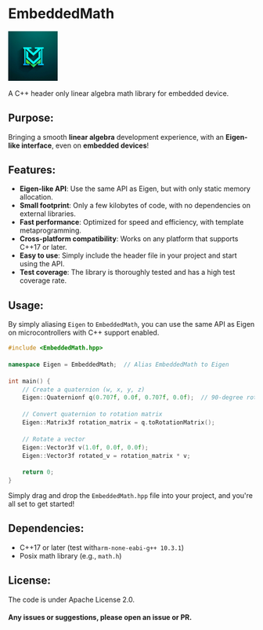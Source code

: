# EmbeddedMath
<p align="left">
  <img src="https://github.com/geniusdo/EmbeddedMath/blob/main/doc/ai_generated_logo.png" width="20%" height="auto" alt="LOGO">
</p>   
  
A C++ header only linear algebra math library for embedded device.

## Purpose:

Bringing a smooth **linear algebra** development experience, with an **Eigen-like interface**, even on **embedded devices**!

## Features:
- **Eigen-like API**: Use the same API as Eigen, but with only static memory allocation.
- **Small footprint**: Only a few kilobytes of code, with no dependencies on external libraries.
- **Fast performance**: Optimized for speed and efficiency, with template metaprogramming.
- **Cross-platform compatibility**: Works on any platform that supports C++17 or later.
- **Easy to use**: Simply include the header file in your project and start using the API.
- **Test coverage**: The library is thoroughly tested and has a high test coverage rate.


## Usage:
By simply aliasing `Eigen` to `EmbeddedMath`, you can use the same API as Eigen on microcontrollers with C++ support enabled.

```cpp
#include <EmbeddedMath.hpp>

namespace Eigen = EmbeddedMath;  // Alias EmbeddedMath to Eigen

int main() {
    // Create a quaternion (w, x, y, z)
    Eigen::Quaternionf q(0.707f, 0.0f, 0.707f, 0.0f);  // 90-degree rotation around the Y axis

    // Convert quaternion to rotation matrix
    Eigen::Matrix3f rotation_matrix = q.toRotationMatrix();

    // Rotate a vector
    Eigen::Vector3f v(1.0f, 0.0f, 0.0f);
    Eigen::Vector3f rotated_v = rotation_matrix * v;

    return 0;
}
```

Simply drag and drop the `EmbeddedMath.hpp` file into your project, and you're all set to get started!

## Dependencies:
- C++17 or later (test with`arm-none-eabi-g++ 10.3.1`)
- Posix math library (e.g., `math.h`)


## License:
The code is under Apache License 2.0.

#### Any issues or suggestions, please open an issue or PR.